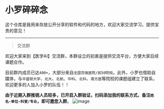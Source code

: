 # 小罗碎碎念

这个仓库是我用来存放公开分享的软件和代码的地方，欢迎大家交流学习，提供宝贵的意见！

----
> 交流群

欢迎大家来到【医学AI】交流群，本群设立的初衷是提供交流平台，方便大家后续课题合作。

目前群内成员已达`400+`，大部分来自`全国百强医院/前50院校`。此外，小罗也借助自媒体，与`华盛顿大学`、`北大`、`北航`、`华科`、`北科`、`南方医`等院校的课题组建立了联系，欢迎更多的人加入小罗的队伍！！

**由于近期入群推销人员较多，已开启入群验证，扫码添加我的联系方式，备注`姓名-单位-科室/专业`，即可邀您入群**。
![image](https://github.com/user-attachments/assets/c48a2bc6-30a7-4832-862a-444e554f6609)
